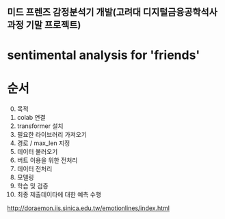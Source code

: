 ## 미드 프렌즈 감정분석기 개발(고려대 디지털금융공학석사 과정 기말 프로젝트)
# sentimental analysis for 'friends'

# 순서
0. 목적
1. colab 연결
2. transformer 설치
3. 필요한 라이브러리 가져오기
4. 경로 / max_len 지정
5. 데이터 불러오기
6. 버트 이용을 위한 전처리
7. 데이터 전처리
8. 모델링
9. 학습 및 검증
10. 최종 제출데이타에 대한 예측 수행

http://doraemon.iis.sinica.edu.tw/emotionlines/index.html
